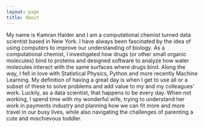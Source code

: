 ```yaml
---
layout: page
title: About
---
```

  
  


My name is Kamran Haider and I am a computational chemist turned data scientist based in New York. 
I have always been fascinated by the idea of using computers to improve our understanding of biology. As a computational chemist, I investigated how drugs (or other small organic molecules) bind to proteins and designed software to analyze how water molecules interact with the same surfaces where drugs bind. Along the way, I fell in love with Statistical Physics, Python and more recently Machine Learning. My definition of having a great day is when I get to use all or a subset of these to solve problems and add value to my and my colleagues' work. Luckily, as a data scientist, that happens to be every day.
When not working, I spend time with my wonderful wife, trying to understand her work in payments industry and planning how we can fit more and more travel in our busy lives, while also navigating the challenges of parenting a cute and mischievous toddler.
